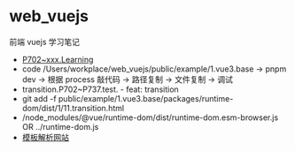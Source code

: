 # web_vuejs

前端 vuejs 学习笔记

- [P702~xxx.Learning](https://www.processon.com/mindmap/63ac109f6592974cd49ff115)
- code /Users/workplace/web_vuejs/public/example/1.vue3.base -> pnpm dev -> 根据 process 敲代码 -> 路径复制 -> 文件复制 -> 调试
- transition.P702~P737.test. - feat: transition
- git add -f public/example/1.vue3.base/packages/runtime-dom/dist/1/11.transition.html
- /node_modules/@vue/runtime-dom/dist/runtime-dom.esm-browser.js OR ../runtime-dom.js
- [模板解析网站](https://template-explorer.vuejs.org)
